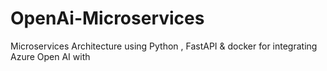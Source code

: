 # OpenAi-Microservices
Microservices Architecture using Python , FastAPI &amp; docker for integrating Azure Open AI with 
